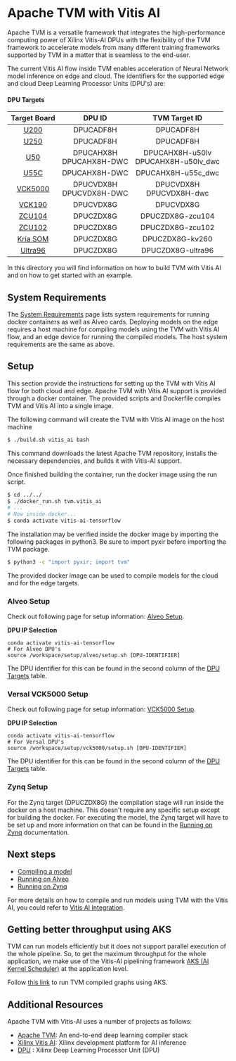 # Apache TVM with Vitis AI

Apache TVM is a versatile framework that integrates the high-performance computing power of Xilinx Vitis-AI DPUs with the flexibility of the TVM framework to accelerate models from many different training frameworks supported by TVM in a matter that is seamless to the end-user. 

The current Vitis AI flow inside TVM enables acceleration of Neural Network model inference on edge and cloud. The identifiers for the supported edge and cloud Deep Learning Processor Units (DPU's) are:

#### DPU Targets
| Target Board  | DPU ID                           | TVM Target ID                               |
|:-:|:-:|:-:|
| [U200]        | DPUCADF8H                        | DPUCADF8H                                   |
| [U250]        | DPUCADF8H                        | DPUCADF8H                                   |
| [U50]         | DPUCAHX8H <br /> DPUCAHX8H-DWC   | DPUCAHX8H-u50lv <br /> DPUCAHX8H-u50lv_dwc  |
| [U55C]        | DPUCAHX8H-DWC                    | DPUCAHX8H-u55c_dwc                          |
| [VCK5000]     | DPUCVDX8H <br /> DPUCVDX8H-DWC   | DPUCVDX8H <br /> DPUCVDX8H-dwc              |
| [VCK190]      | DPUCVDX8G                        | DPUCVDX8G                                   |
| [ZCU104]      | DPUCZDX8G                        | DPUCZDX8G-zcu104                            |
| [ZCU102]      | DPUCZDX8G                        | DPUCZDX8G-zcu102                            |
| [Kria SOM]    | DPUCZDX8G                        | DPUCZDX8G-kv260                             |
| [Ultra96]     | DPUCZDX8G                        | DPUCZDX8G-ultra96                           |

In this directory you will find information on how to build TVM with Vitis AI and on how to get started with an example.


## System Requirements
The [System Requirements] page lists system requirements for running docker containers as well as Alveo cards.
Deploying models on the edge requires a host machine for compiling models using the TVM with Vitis AI flow, and an edge device for running the compiled models. The host system requirements are the same as above.

## Setup

This section provide the instructions for setting up the TVM with Vitis AI flow for both cloud and edge. Apache TVM with Vitis AI support is provided through a docker container. The provided scripts and Dockerfile compiles TVM and Vitis AI into a single image.

The following command will create the TVM with Vitis AI image on the host machine

```sh
$ ./build.sh vitis_ai bash
```
This command downloads the latest Apache TVM repository, installs the necessary dependencies, and builds it with Vitis-AI support.

Once finished building the container, run the docker image using the run script.
```sh
$ cd ../../
$ ./docker_run.sh tvm.vitis_ai
# ...
# Now inside docker...
$ conda activate vitis-ai-tensorflow
```
The installation may be verified inside the docker image by importing the following packages in python3. Be sure to import pyxir before importing the TVM package.

```sh
$ python3 -c "import pyxir; import tvm"
```
The provided docker image can be used to compile models for the cloud and for the edge targets.


### Alveo Setup

Check out following page for setup information: [Alveo Setup].

**DPU IP Selection**

```
conda activate vitis-ai-tensorflow
# For Alveo DPU's
source /workspace/setup/alveo/setup.sh [DPU-IDENTIFIER]
```

The DPU identifier for this can be found in the second column of the [DPU Targets](#dpu-targets) table.

### Versal VCK5000 Setup

Check out following page for setup information: [VCK5000 Setup].

**DPU IP Selection**

```
conda activate vitis-ai-tensorflow
# For Versal DPU's 
source /workspace/setup/vck5000/setup.sh [DPU-IDENTIFIER]
```

The DPU identifier for this can be found in the second column of the [DPU Targets](#dpu-targets) table.

### Zynq Setup

For the Zynq target (DPUCZDX8G) the compilation stage will run inside the docker on a host machine. This doesn't require any specific setup except for building the docker.
For executing the model, the Zynq target will have to be set up and more information on that can be found in the [Running on Zynq] documentation.


## Next steps

* [Compiling a model](./docs/compiling_a_model.md)
* [Running on Alveo](./docs/running_on_alveo.md)
* [Running on Zynq]

For more details on how to compile and run models using TVM with the Vitis AI, you could refer to [Vitis AI Integration].

## Getting better throughput using AKS
TVM can run models efficiently but it does not support parallel execution of the whole pipeline. So, to get the maximum throughput for the whole application, we make use of the Vitis-AI pipelining framework [AKS (AI Kernel Scheduler)](../../tools/AKS/README.md#Introduction) at the application level. 

Follow [this link](./examples/AKS/README.md) to run TVM compiled graphs using AKS.

## Additional Resources

Apache TVM with Vitis-AI uses a number of projects as follows: 
* [Apache TVM]: An end-to-end deep learning compiler stack
* [Xilinx Vitis AI]: Xilinx development platform for AI inference
* [DPU] :  Xilinx Deep Learning Processor Unit (DPU)



[//]: # (These are reference links used in the body of this note and get stripped out when the markdown processor does its job.)

   [Apache TVM]: https://tvm.apache.org/
   [Xilinx Vitis AI]: https://www.xilinx.com/products/design-tools/vitis/vitis-ai.html
   [DPU]: https://www.xilinx.com/products/intellectual-property/dpu.html
   [System Requirements]: ../../docs/learn/system_requirements.md
   [Pynq-DPU]: https://github.com/Xilinx/DPU-PYNQ 
   [ZCU104]: https://www.xilinx.com/products/boards-and-kits/zcu104.html
   [Ultra96]: https://www.xilinx.com/products/boards-and-kits/1-vad4rl.html
   [ZCU102]: https://www.xilinx.com/products/boards-and-kits/ek-u1-zcu102-g.html
   [Kria SOM]: https://www.xilinx.com/products/som/kria/kv260-vision-starter-kit.html
   [Zynq Setup]: ./docs/docs/running_on_zynq.md#zynq-setup
   [Running on Zynq]: ./docs/running_on_zynq.md
   [Alveo]: https://www.xilinx.com/products/boards-and-kits/alveo.html
   [Alveo Setup]: ../../setup/alveo/README.md
   [VCK5000 Setup]: ../../setup/vck5000/README.md
   [U200]: https://www.xilinx.com/products/boards-and-kits/alveo/u200.html
   [U250]: https://www.xilinx.com/products/boards-and-kits/alveo/u250.html
   [U50]: https://www.xilinx.com/products/boards-and-kits/alveo/u50.html
   [U55C]: https://www.xilinx.com/products/boards-and-kits/alveo/u55c.html
   [VCK5000]: https://www.xilinx.com/products/boards-and-kits/vck5000.html
   [VCK190]: https://www.xilinx.com/products/boards-and-kits/vck190.html
   [Vitis AI Integration]: https://github.com/apache/tvm/blob/main/docs/how_to/deploy/vitis_ai.rst
   [Zynq Ultrascale+ MPSoc]: https://www.xilinx.com/products/silicon-devices/soc/zynq-ultrascale-mpsoc.html
